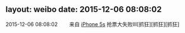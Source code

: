 layout: weibo
date: 2015-12-06 08:08:02
---
<meta name="referrer" content="no-referrer" />

2015-12-06 08:08:02  &nbsp;&nbsp;&nbsp;&nbsp;&nbsp;&nbsp; 来自 <a href="sinaweibo://customweibosource" rel="nofollow">iPhone 5s</a>
抢票大失败III[抓狂][抓狂][抓狂] ​​​
